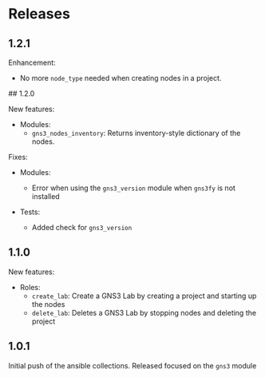 # Releases

## 1.2.1

Enhancement:

- No more `node_type` needed when creating nodes in a project.

## 1.2.0

New features:

- Modules:
    - `gns3_nodes_inventory`: Returns inventory-style dictionary of the nodes.

Fixes:

- Modules:
    - Error when using the `gns3_version` module when `gns3fy` is not installed

- Tests:
    - Added check for `gns3_version`

## 1.1.0

New features:

- Roles:
    - `create_lab`: Create a GNS3 Lab by creating a project and starting up the nodes
    - `delete_lab`: Deletes a GNS3 Lab by stopping nodes and deleting the project

## 1.0.1

Initial push of the ansible collections. Released focused on the `gns3` module
